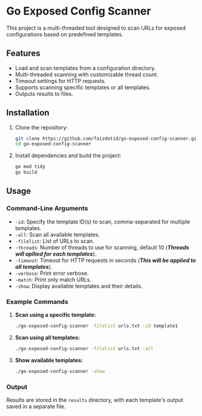 # Go Exposed Config Scanner

This project is a multi-threaded tool designed to scan URLs for exposed configurations based on predefined templates.

## Features

- Load and scan templates from a configuration directory.
- Multi-threaded scanning with customizable thread count.
- Timeout settings for HTTP requests.
- Supports scanning specific templates or all templates.
- Outputs results to files.

## Installation

1. Clone the repository:

   ```bash
   git clone https://github.com/faizdotid/go-exposed-config-scanner.git
   cd go-exposed-config-scanner
   ```

2. Install dependencies and build the project:

   ```bash
   go mod tidy
   go build
   ```

## Usage

### Command-Line Arguments

- `-id`: Specify the template ID(s) to scan, comma-separated for multiple templates.
- `-all`: Scan all available templates.
- `-filelist`: List of URLs to scan.
- `-threads`: Number of threads to use for scanning, default 10 (***Threads will apllied for each templates***).
- `-timeout`: Timeout for HTTP requests in seconds (***This will be applied to all templates***).
- `-verbose`: Print error verbose.
- `-match`: Print only match URLs.
- `-show`: Display available templates and their details.

### Example Commands

1. **Scan using a specific template:**

   ```bash
   ./go-exposed-config-scanner -filelist urls.txt -id template1
   ```

2. **Scan using all templates:**

   ```bash
   ./go-exposed-config-scanner -filelist urls.txt -all
   ```

3. **Show available templates:**

   ```bash
   ./go-exposed-config-scanner -show
   ```

### Output

Results are stored in the `results` directory, with each template's output saved in a separate file.
